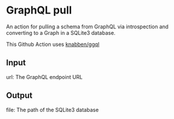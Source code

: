 GraphQL pull
===

An action for pulling a schema from GraphQL via introspection and converting to a Graph in
a SQLite3 database.

This Github Action uses [knabben/ggql](https://github.com/knabben/ggql)

Input
---

url: The GraphQL endpoint URL

Output
---

file: The path of the SQLite3 database